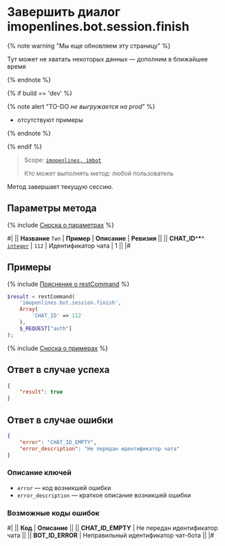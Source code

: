 # Завершить диалог imopenlines.bot.session.finish

{% note warning "Мы еще обновляем эту страницу" %}

Тут может не хватать некоторых данных — дополним в ближайшее время

{% endnote %}

{% if build == 'dev' %}

{% note alert "TO-DO _не выгружается на prod_" %}

- отсутствуют примеры

{% endnote %}

{% endif %}

> Scope: [`imopenlines, imbot`](../../../scopes/permissions.md)
>
> Кто может выполнять метод: любой пользователь

Метод завершает текущую сессию.

## Параметры метода

{% include [Сноска о параметрах](../../../../_includes/required.md) %}

#|
|| **Название**
`Тип` | **Пример** | **Описание** | **Ревизия** ||
|| **CHAT_ID^*^**
[`integer`](../../../data-types.md) | `112` | Идентификатор чата | 1 ||
|#

## Примеры

{% include [Пояснение о restCommand](../../../chat-bots/_includes/rest-command.md) %}

```php
$result = restCommand(
    'imopenlines.bot.session.finish',
    Array(
        'CHAT_ID' => 112
    ),
    $_REQUEST["auth"]
);
```

{% include [Сноска о примерах](../../../../_includes/examples.md) %}

## Ответ в случае успеха

```json
{
    "result": true
}
```

## Ответ в случае ошибки

```json
{
    "error": "CHAT_ID_EMPTY",
    "error_description": "Не передан идентификатор чата"
}
```

### Описание ключей

- `error` — код возникшей ошибки
- `error_description` — краткое описание возникшей ошибки

### Возможные коды ошибок

#|
|| **Код** | **Описание** ||
|| **CHAT_ID_EMPTY** | Не передан идентификатор чата ||
|| **BOT_ID_ERROR** | Неправильный идентификатор чат-бота ||
|#